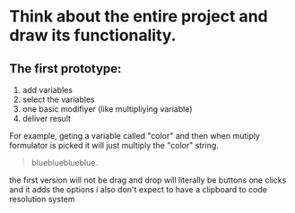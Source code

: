 # Think about the entire project and draw its functionality.

## The first prototype:

1. add variables
2. select the variables
3. one basic modifiyer (like multipliying variable)
3. deliver result

For example, geting a variable called "color" and then when mutiply formulator is picked it will just multiply the "color" string.
> blueblueblueblue.



the first version will not be drag and drop
will literally be buttons one clicks and it adds the options
i also don't expect to have a clipboard to code resolution system


